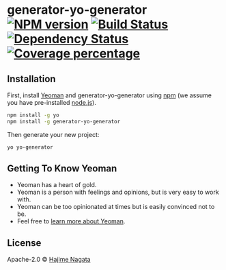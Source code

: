 # generator-yo-generator [![NPM version][npm-image]][npm-url] [![Build Status][travis-image]][travis-url] [![Dependency Status][daviddm-image]][daviddm-url] [![Coverage percentage][coveralls-image]][coveralls-url]
> 

## Installation

First, install [Yeoman](http://yeoman.io) and generator-yo-generator using [npm](https://www.npmjs.com/) (we assume you have pre-installed [node.js](https://nodejs.org/)).

```bash
npm install -g yo
npm install -g generator-yo-generator
```

Then generate your new project:

```bash
yo yo-generator
```

## Getting To Know Yeoman

 * Yeoman has a heart of gold.
 * Yeoman is a person with feelings and opinions, but is very easy to work with.
 * Yeoman can be too opinionated at times but is easily convinced not to be.
 * Feel free to [learn more about Yeoman](http://yeoman.io/).

## License

Apache-2.0 © [Hajime Nagata](https://github.com/hajimenagata)


[npm-image]: https://badge.fury.io/js/generator-yo-generator.svg
[npm-url]: https://npmjs.org/package/generator-yo-generator
[travis-image]: https://travis-ci.org//generator-yo-generator.svg?branch=master
[travis-url]: https://travis-ci.org//generator-yo-generator
[daviddm-image]: https://david-dm.org//generator-yo-generator.svg?theme=shields.io
[daviddm-url]: https://david-dm.org//generator-yo-generator
[coveralls-image]: https://coveralls.io/repos//generator-yo-generator/badge.svg
[coveralls-url]: https://coveralls.io/r//generator-yo-generator
